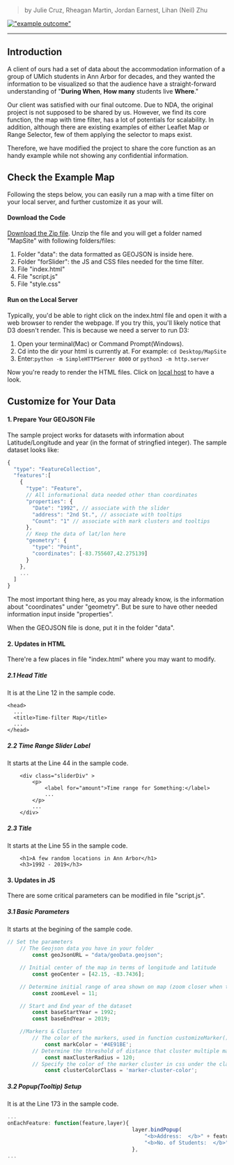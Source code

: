 
>by Julie Cruz, Rheagan Martin, Jordan Earnest, Lihan (Neil) Zhu

[!["example outcome"](https://raw.githubusercontent.com/clarkdatalabs/time_filter_map/master/img/Final1.png )](https://clarkdatalabs.github.io/time_filter_map/MapSite)

___

## Introduction
A client of ours had a set of data about the accommodation information of a group of UMich students in Ann Arbor for decades, and they wanted the information to be visualized so that the audience have a straight-forward understanding of "**During When**, **How many** students live **Where**."

Our client was satisfied with our final outcome. Due to NDA, the original project is not supposed to be shared by us. However, we find its core function, the map with time filter, has a lot of potentials for scalability. In addition, although there are existing examples of either Leaflet Map or Range Selector, few of them applying the selector to maps exist. 

Therefore, we have modified the project to share the core function as an handy example while not showing any confidential information.


## Check the Example Map
Following the steps below, you can easily run a map with a time filter on your local server, and further customize it as your will.

#### Download the Code
[Download the Zip file](https://github.com/clarkdatalabs/time_filter_map/blob/master/MapSite.zip).
Unzip the file and you will get a folder named "MapSite" with following folders/files:
1. Folder "data": the data formatted as GEOJSON is inside here.
2. Folder "forSlider": the JS and CSS files needed for the time filter.
3. File "index.html"
4. File "script.js"
5. File "style.css"

#### Run on the Local Server

Typically, you'd be able to right click on the index.html file and open it with a web browser to render the webpage. If you try this, you'll likely notice that D3 doesn't render. This is because we need a server to run D3:

1. Open your terminal(Mac) or Command Prompt(Windows).
2. Cd into the dir your html is currently at. For example: `cd Desktop/MapSite`
3. Enter:`python -m SimpleHTTPServer 8000` or `python3 -m http.server`

Now you&#39;re ready to render the HTML files. Click on [local host](http://localhost:8000) to have a look. 

## Customize for Your Data
#### 1. Prepare Your GEOJSON File
The sample project works for datasets with information about Latitude/Longitude and year (in the format of stringfied integer). The sample dataset looks like:
```javascript
{
  "type": "FeatureCollection", 
  "features":[
    {
      "type": "Feature",
      // All informational data needed other than coordinates
      "properties": {
        "Date": "1992", // associate with the slider
        "address": "2nd St.", // associate with tooltips
        "Count": "1" // associate with mark clusters and tooltips
      },
      // Keep the data of lat/lon here
      "geometry": {
        "type": "Point",
        "coordinates": [-83.755607,42.275139]
      }
    },
    ...
  ]
}
```
The most important thing here, as you may already know, is the information about "coordinates" under "geometry". But be sure to have other needed information input inside "properties".

When the GEOJSON file is done, put it in the folder "data".

#### 2. Updates in HTML
There're a few places in file "index.html" where you may want to modify.
##### 2.1 Head Title
It is at the Line 12 in the sample code.
```
<head>
  ...
  <title>Time-filter Map</title>
  ...
</head>
```
##### 2.2 Time Range Slider Label
It starts at the Line 44 in the sample code. 
```
    <div class="sliderDiv" >
        <p>
            <label for="amount">Time range for Something:</label>
            ...
        </p>
        ...
    </div>
```
##### 2.3 Title
It starts at the Line 55 in the sample code. 
```
    <h1>A few random locations in Ann Arbor</h1>
    <h3>1992 - 2019</h3>
```

#### 3. Updates in JS
There are some critical parameters can be modified in file "script.js".
##### 3.1 Basic Parameters
It starts at the begining of the sample code.
```javascript
// Set the parameters
    // The Geojson data you have in your folder
        const geoJsonURL = "data/geoData.geojson";

    // Initial center of the map in terms of longitude and latitude
        const geoCenter = [42.15, -83.7436];

    // Determine initial range of area shown on map (zoom closer when the number is higher)
        const zoomLevel = 11;

    // Start and End year of the dataset
        const baseStartYear = 1992;
        const baseEndYear = 2019;

    //Markers & Clusters
        // The color of the markers, used in function customizeMarker()
            const markColor = '#4E91BE';
        // Determine the threshold of distance that cluster multiple markers, used in Function initialMarkerClusters()
            const maxClusterRadius = 120;
        // Specify the color of the marker cluster in css under the class name, used in Function initialMarkerClusters()
            const clusterColorClass = 'marker-cluster-color';
```
##### 3.2 Popup(Tooltip) Setup
It is at the Line 173 in the sample code.
```javascript
...
onEachFeature: function(feature,layer){
                                        layer.bindPopup(
                                            "<b>Address:  </b>" + feature.properties.address + "<br>" +
                                            "<b>No. of Students:  </b>" + feature.properties.Count);
                                        },
...
```
